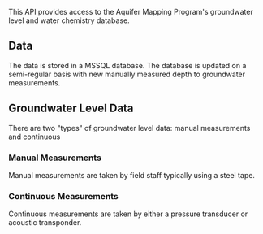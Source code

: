 This API provides access to the Aquifer Mapping Program's groundwater level and water
chemistry database.

## Data
The data is stored in a MSSQL database. The database is updated on a semi-regular basis
with new manually measured depth to groundwater measurements. 

## Groundwater Level Data
There are two "types" of groundwater level data: manual measurements and continuous

### Manual Measurements
Manual measurements are taken by field staff typically using a steel tape.

### Continuous Measurements
Continuous measurements are taken by either a pressure transducer or acoustic transponder.